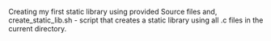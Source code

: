 Creating my first static library using provided Source files and,
create_static_lib.sh - script that creates a static library using all .c files in the current directory. 
